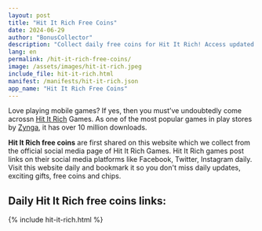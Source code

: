 ```yaml
---
layout: post
title: "Hit It Rich Free Coins"
date: 2024-06-29
author: "BonusCollector"
description: "Collect daily free coins for Hit It Rich! Access updated links for Hit It Rich free coins and boost your slots gameplay with easy, free coin rewards every day!"
lang: en
permalink: /hit-it-rich-free-coins/
image: /assets/images/hit-it-rich.jpeg
include_file: hit-it-rich.html
manifest: /manifests/hit-it-rich.json
app_name: "Hit It Rich Free Coins"
---
```


Love playing mobile games? If yes, then you must’ve undoubtedly come acrossn [Hit It Rich](https://hititrich.com/) Games. As one of the most popular games in play stores by [Zynga](https://www.zynga.com/), it has over 10 million downloads.

**Hit It Rich free coins** are first shared on this website which we collect from the official social media page of Hit It Rich Games. Hit It Rich games post links on their social media platforms like Facebook, Twitter, Instagram daily. Visit this website daily and bookmark it so you don't miss daily updates, exciting gifts, free coins and chips.

## Daily Hit It Rich free coins links:

{% include hit-it-rich.html %}